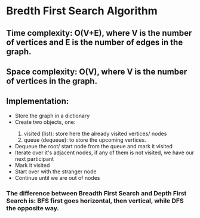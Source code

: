 # Bredth First Search Algorithm

<h2>Time complexity: O(V+E), where V is the number of vertices and E is the number of edges in the graph.</h2>
<h2>Space complexity: O(V), where V is the number of vertices in the graph.</h2>
<h2>Implementation:</h2>
<ul>
    <li>Store the graph in a dictionary</li>
    <li>Create two objects, one:</li>
        <ol>
            <li>visited (list): store here the already visited vertices/ nodes</li>
            <li>queue (dequeue): to store the upcoming vertices.</li>
        </ol>
    <li>Dequeue the root/ start node from the queue and mark it visited</li>
    <li>Iterate over it's adjacent nodes, if any of them is not visited, we have our next participant</li>
    <li>Mark it visited</li>
    <li>Start over with the stranger node</li>
    <li>Continue until we are out of nodes</li>
</ul>
<h3>The difference between Breadth First Search and Depth First Search is: BFS first goes horizontal, then vertical, while DFS the opposite way.</h3>
    
